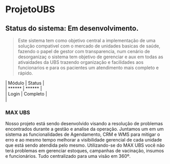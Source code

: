 # ProjetoUBS 
  
## Status  do sistema:  Em desenvolvimento.      

>Este sistema tem como objetivo central a implementação de uma solução compativel com o mercado de unidades basicas de saúde, fazendo o papel de gestor com transparencia, num cenário de desorganizaç o sistema tem objetivo de gerenciar e aux em todas as ativaidades da  UBS trazendo organização e facilidades aos funcionarios e para os pacientes um atendimento mais completo e rápido. 


| Módulo | Status |  
| ****** | ****** |  
| Login | Completo |  
|  


### MAX UBS
Nosso projeto está sendo desenvolvido visando a resolução de problemas encontrados durante a gestão e analise da operação. Juntamos um em um sistema as funcionalidades de Agendamento, CRM e WMS para mitigar o erro e ao mesmo tempo melhorar a visibilidade gerencial de cada unidade que está sendo atendida pelo mesmo.
Utilizando-se do MAX UBS você não terá problemas em gerenciar estoques, campanhas de vacinação, insumos e funcionários. Tudo centralizado para uma visão em 360º.
